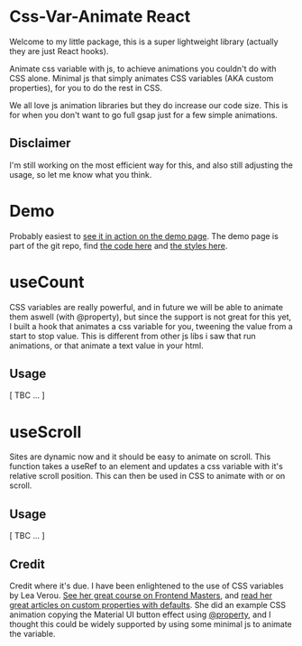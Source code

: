 # Css-Var-Animate React

Welcome to my little package, this is a super lightweight library (actually they are just React hooks).

Animate css variable with js, to achieve animations you couldn't do with CSS alone. Minimal js that simply animates CSS variables (AKA custom properties), for you to do the rest in CSS.

We all love js animation libraries but they do increase our code size. This is for when you don't want to go full gsap just for a few simple animations.

## Disclaimer

I'm still working on the most efficient way for this, and also still adjusting the usage, so let me know what you think.

# Demo

Probably easiest to [see it in action on the demo page](https://css-var-animate.netlify.app/). The demo page is part of the git repo, find [the code here](https://github.com/Britnell/css-var-animate/blob/main/demo/src/App.tsx) and [the styles here](https://github.com/Britnell/css-var-animate/blob/main/demo/src/App.css).

# useCount

CSS variables are really powerful, and in future we will be able to animate them aswell (with @property), but since the support is not great for this yet, I built a hook that animates a css variable for you, tweening the value from a start to stop value. This is different from other js libs i saw that run animations, or that animate a text value in your html.

## Usage

[ TBC ... ]

# useScroll

Sites are dynamic now and it should be easy to animate on scroll. This function takes a useRef to an element and updates a css variable with it's relative scroll position. This can then be used in CSS to animate with or on scroll.

## Usage

[ TBC ... ]

## Credit

Credit where it's due. I have been enlightened to the use of CSS variables by Lea Verou. [See her great course on Frontend Masters](https://frontendmasters.com/courses/css-variables/), and [read her great articles on custom properties with defaults](https://lea.verou.me/2021/10/custom-properties-with-defaults/). She did an example CSS animation copying the Material UI button effect using [@property](https://developer.mozilla.org/en-US/docs/Web/CSS/@property), and I thought this could be widely supported by using some minimal js to animate the variable.
